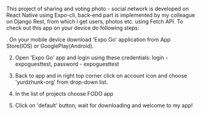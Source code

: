 This project of sharing and voting photo - social network is developed on React Native using Expo-cli,
back-end part is implemented by my colleague on Django Rest, from which i get users, photos etc. using Fetch API.
To check out this app on your device do following steps:

. On your mobile device download 'Expo Go' application from App Store(IOS) or GooglePlay(Android).

2. Open 'Expo Go' app and login using these credentials: login - expoguesttest, password - expoguesttest

3. Back to app and in right top corner click on account icon and choose 'yurdzhunk-org' from drop-down list.

4. In the list of projects choose FODO app

5. Click on 'default' button, wait for downloading and welcome to my app!
